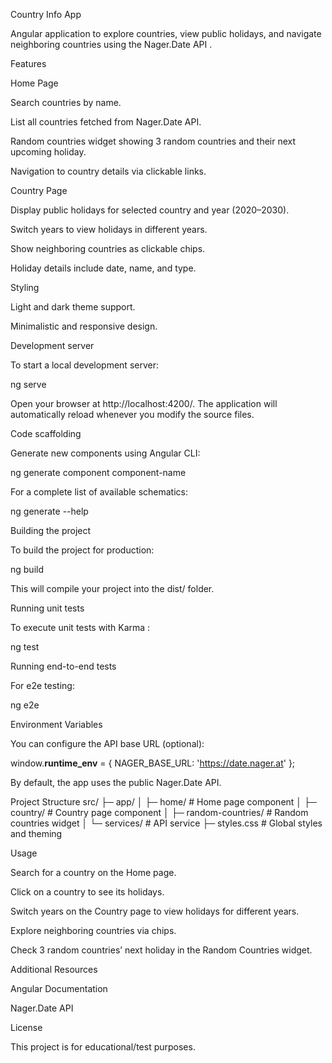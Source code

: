 Country Info App




Angular application to explore countries, view public holidays, and navigate neighboring countries using the Nager.Date API
.

Features

Home Page

Search countries by name.

List all countries fetched from Nager.Date API.

Random countries widget showing 3 random countries and their next upcoming holiday.

Navigation to country details via clickable links.

Country Page

Display public holidays for selected country and year (2020–2030).

Switch years to view holidays in different years.

Show neighboring countries as clickable chips.

Holiday details include date, name, and type.

Styling

Light and dark theme support.

Minimalistic and responsive design.

Development server

To start a local development server:

ng serve


Open your browser at http://localhost:4200/.
The application will automatically reload whenever you modify the source files.

Code scaffolding

Generate new components using Angular CLI:

ng generate component component-name


For a complete list of available schematics:

ng generate --help

Building the project

To build the project for production:

ng build


This will compile your project into the dist/ folder.

Running unit tests

To execute unit tests with Karma
:

ng test

Running end-to-end tests

For e2e testing:

ng e2e

Environment Variables

You can configure the API base URL (optional):

window.__runtime_env__ = {
  NAGER_BASE_URL: 'https://date.nager.at'
};


By default, the app uses the public Nager.Date API.

Project Structure
src/
├─ app/
│  ├─ home/                  # Home page component
│  ├─ country/               # Country page component
│  ├─ random-countries/      # Random countries widget
│  └─ services/              # API service
├─ styles.css                # Global styles and theming

Usage

Search for a country on the Home page.

Click on a country to see its holidays.

Switch years on the Country page to view holidays for different years.

Explore neighboring countries via chips.

Check 3 random countries’ next holiday in the Random Countries widget.

Additional Resources

Angular Documentation

Nager.Date API

License

This project is for educational/test purposes.
